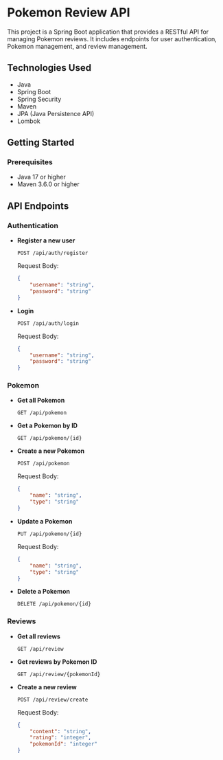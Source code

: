 # Pokemon Review API

This project is a Spring Boot application that provides a RESTful API for managing Pokemon reviews. It includes endpoints for user authentication, Pokemon management, and review management.

## Technologies Used

- Java
- Spring Boot
- Spring Security
- Maven
- JPA (Java Persistence API)
- Lombok

## Getting Started

### Prerequisites

- Java 17 or higher
- Maven 3.6.0 or higher



## API Endpoints

### Authentication

- **Register a new user**
    ```http
    POST /api/auth/register
    ```
    Request Body:
    ```json
    {
        "username": "string",
        "password": "string"
    }
    ```

- **Login**
    ```http
    POST /api/auth/login
    ```
    Request Body:
    ```json
    {
        "username": "string",
        "password": "string"
    }
    ```

### Pokemon

- **Get all Pokemon**
    ```http
    GET /api/pokemon
    ```

- **Get a Pokemon by ID**
    ```http
    GET /api/pokemon/{id}
    ```

- **Create a new Pokemon**
    ```http
    POST /api/pokemon
    ```
    Request Body:
    ```json
    {
        "name": "string",
        "type": "string"
    }
    ```

- **Update a Pokemon**
    ```http
    PUT /api/pokemon/{id}
    ```
    Request Body:
    ```json
    {
        "name": "string",
        "type": "string"
    }
    ```

- **Delete a Pokemon**
    ```http
    DELETE /api/pokemon/{id}
    ```

### Reviews

- **Get all reviews**
    ```http
    GET /api/review
    ```

- **Get reviews by Pokemon ID**
    ```http
    GET /api/review/{pokemonId}
    ```

- **Create a new review**
    ```http
    POST /api/review/create
    ```
    Request Body:
    ```json
    {
        "content": "string",
        "rating": "integer",
        "pokemonId": "integer"
    }
    ```

